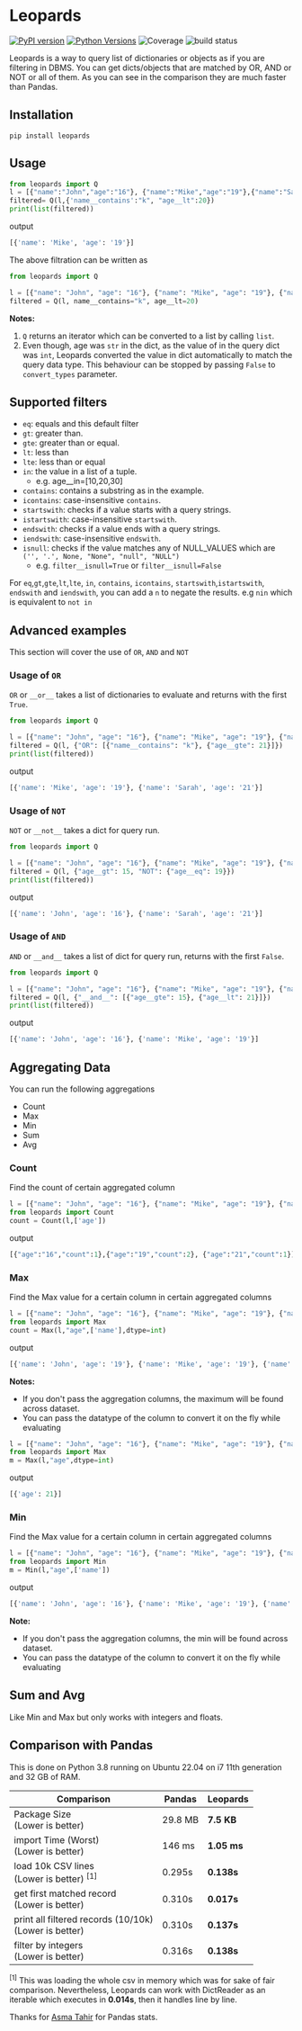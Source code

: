 # Leopards

[![PyPI version](https://badge.fury.io/py/leopards.svg)](https://badge.fury.io/py/leopards)
[![Python Versions](https://img.shields.io/pypi/pyversions/leopards.svg)](https://img.shields.io/pypi/pyversions/leopards.svg)
![Coverage](https://img.shields.io/badge/coverage-100%25-success)
![build status](https://github.com/mkalioby/leopards/actions/workflows/workflow.yml/badge.svg)

Leopards is a way to query list of dictionaries or objects as if you are filtering in  DBMS. 
You can get dicts/objects that are matched by OR, AND or NOT or all of them.
As you can see in the comparison they are much faster than Pandas.


## Installation

```shell
pip install leopards
```

## Usage

```python
from leopards import Q
l = [{"name":"John","age":"16"}, {"name":"Mike","age":"19"},{"name":"Sarah","age":"21"}]
filtered= Q(l,{'name__contains':"k", "age__lt":20})
print(list(filtered))
```
output
```python
[{'name': 'Mike', 'age': '19'}]
```

The above filtration can be written as

```python
from leopards import Q

l = [{"name": "John", "age": "16"}, {"name": "Mike", "age": "19"}, {"name": "Sarah", "age": "21"}]
filtered = Q(l, name__contains="k", age__lt=20)

```

**Notes:** 
1. `Q` returns an iterator which can be converted to a list by calling `list`.
2. Even though, age was `str` in the dict, as the value of in the query dict was `int`, Leopards converted the value in dict automatically to match the query data type. This behaviour can be stopped by passing `False` to `convert_types` parameter.

## Supported filters
* `eq`: equals and this default filter
* `gt`: greater than.
* `gte`: greater than or equal.
* `lt`: less than 
* `lte`: less than or equal 
* `in`: the value in a list of a tuple.
    * e.g.  age__in=[10,20,30]
* `contains`: contains a substring as in the example.
* `icontains`: case-insensitive `contains`.
* `startswith`: checks if a value starts with a query strings.
* `istartswith`: case-insensitive `startswith`.
* `endswith`: checks if a value ends with a query strings.
* `iendswith`: case-insensitive `endswith`.
* `isnull`:  checks if the value matches any of NULL_VALUES which are `('', '.', None, "None", "null", "NULL")`
  * e.g. `filter__isnull=True` or `filter__isnull=False`

For `eq`,`gt`,`gte`,`lt`,`lte`, `in`, `contains`, `icontains`, `startswith`,`istartswith`, `endswith` and `iendswith`, you can add a `n` to negate the results. e.g  `nin` which is equivalent to `not in` 

   
## Advanced examples
This section will cover the use of `OR`, `AND` and `NOT`

### Usage of `OR`
`OR` or `__or__` takes a list of dictionaries to evaluate and returns with the first `True`.

```python
from leopards import Q

l = [{"name": "John", "age": "16"}, {"name": "Mike", "age": "19"}, {"name": "Sarah", "age": "21"}]
filtered = Q(l, {"OR": [{"name__contains": "k"}, {"age__gte": 21}]})
print(list(filtered))
```
output
```python
[{'name': 'Mike', 'age': '19'}, {'name': 'Sarah', 'age': '21'}]
```

### Usage of `NOT`
`NOT` or `__not__` takes a dict for query run.

```python
from leopards import Q

l = [{"name": "John", "age": "16"}, {"name": "Mike", "age": "19"}, {"name": "Sarah", "age": "21"}]
filtered = Q(l, {"age__gt": 15, "NOT": {"age__eq": 19}})
print(list(filtered))
```
output
```python
[{'name': 'John', 'age': '16'}, {'name': 'Sarah', 'age': '21'}]
```

### Usage of `AND`
`AND` or `__and__` takes a list of dict for query run, returns with the first `False`.

```python
from leopards import Q

l = [{"name": "John", "age": "16"}, {"name": "Mike", "age": "19"}, {"name": "Sarah", "age": "21"}]
filtered = Q(l, {"__and__": [{"age__gte": 15}, {"age__lt": 21}]})
print(list(filtered))
```
output
```python
[{'name': 'John', 'age': '16'}, {'name': 'Mike', 'age': '19'}]
```

## Aggregating Data

You  can run the following aggregations
* Count
* Max
* Min
* Sum
* Avg

### Count

Find the count of certain aggregated column
```python
l = [{"name": "John", "age": "16"}, {"name": "Mike", "age": "19"}, {"name": "Sarah", "age": "21"},{"name":"John","age":"19"}]
from leopards import Count
count = Count(l,['age'])
```
output
```python
[{"age":"16","count":1},{"age":"19","count":2}, {"age":"21","count":1}]
```

### Max

Find the Max value for a certain column in  certain aggregated columns
```python
l = [{"name": "John", "age": "16"}, {"name": "Mike", "age": "19"}, {"name": "Sarah", "age": "21"},{"name":"Joh","age":"19"}]
from leopards import Max
count = Max(l,"age",['name'],dtype=int)
```
output
```python
[{'name': 'John', 'age': '19'}, {'name': 'Mike', 'age': '19'}, {'name': 'Sarah', 'age': '21'}]
```

**Notes:**
* If you don't pass the aggregation columns, the maximum will be found across dataset.
* You can pass the datatype of the column to convert it on the fly while evaluating
```python
l = [{"name": "John", "age": "16"}, {"name": "Mike", "age": "19"}, {"name": "Sarah", "age": "21"},{"name":"Joh","age":"19"}]
from leopards import Max
m = Max(l,"age",dtype=int)
```

output
```python
[{'age': 21}]
```


### Min

Find the Max value for a certain column in  certain aggregated columns
```python
l = [{"name": "John", "age": "16"}, {"name": "Mike", "age": "19"}, {"name": "Sarah", "age": "21"},{"name":"Joh","age":"19"}]
from leopards import Min
m = Min(l,"age",['name'])
```
output
```python
[{'name': 'John', 'age': '16'}, {'name': 'Mike', 'age': '19'}, {'name': 'Sarah', 'age': '21'}]
```
**Note:** 
* If you don't pass the aggregation columns, the min will be found across dataset.
* You can pass the datatype of the column to convert it on the fly while evaluating


## Sum and Avg

Like Min and Max but only works with integers and floats.

## Comparison with Pandas

This is done on Python 3.8 running on Ubuntu 22.04 on i7 11th generation and 32 GB of RAM.

| Comparison                                                  | Pandas   | Leopards    |
|-------------------------------------------------------------|----------|-------------|
| Package Size     <br/> (Lower is better)                    | 29.8 MB  | **7.5 KB**  |
| import Time (Worst) <br/> (Lower is better)                 | 146 ms   | **1.05 ms** |
| load 10k CSV lines<br/> (Lower is better) <sup>[1]</sup>    | 0.295s   | **0.138s**  |
| get first matched record<br/> (Lower is better)             | 0.310s   | **0.017s**  |
| print all filtered records (10/10k) <br/> (Lower is better) | 0.310s   | **0.137s**  | 
| filter by integers <br/>(Lower is better)                   | 0.316s   | **0.138s**  |

<sup>[1]</sup> This was loading the whole csv in memory which was for sake of fair comparison. 
Nevertheless,  Leopards can work with DictReader as an iterable which executes in **0.014s**, then it handles line by line.

Thanks for [Asma Tahir](https://github.com/tahirasma) for Pandas stats.